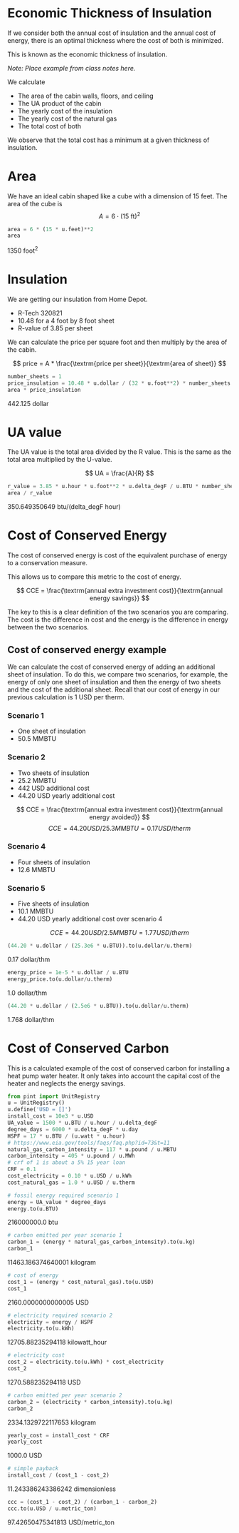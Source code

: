 # Economic Thickness of Insulation

If we consider both the annual cost of insulation and the annual cost of
energy, there is an optimal thickness where the cost of both is
minimized.

This is known as the economic thickness of insulation.

*Note: Place example from class notes here.*


We calculate

- The area of the cabin walls, floors, and ceiling
- The UA product of the cabin
- The yearly cost of the insulation
- The yearly cost of the natural gas
- The total cost of both

We observe that the total cost has a minimum at a given thickness of insulation.

# Area

We have an ideal cabin shaped like a cube with a dimension of 15 feet.  The area of the cube is
$$ A = 6 \cdot (15\ \textrm{ft})^2 $$


```python
area = 6 * (15 * u.feet)**2
area
```




1350 foot<sup>2</sup>



# Insulation

We are getting our insulation from Home Depot.

- R-Tech 320821
- 10.48 for a 4 foot by 8 foot sheet
- R-value of 3.85 per sheet

We can calculate the price per square foot and then multiply by the area of the cabin.

$$ price = A * \frac{\textrm{price per sheet}}{\textrm{area of sheet}} $$


```python
number_sheets = 1
price_insulation = 10.48 * u.dollar / (32 * u.foot**2) * number_sheets
area * price_insulation
```




442.125 dollar



# UA value

The UA value is the total area divided by the R value.  This is the same as the total area multiplied by the U-value.

$$ UA = \frac{A}{R} $$


```python
r_value = 3.85 * u.hour * u.foot**2 * u.delta_degF / u.BTU * number_sheets
area / r_value
```




350.649350649 btu/(delta_degF hour)




# Cost of Conserved Energy

The cost of conserved energy is cost of the equivalent purchase of energy to a conservation measure.

This allows us to compare this metric to the cost of energy.

$$ CCE = \frac{\textrm{annual extra investment cost}}{\textrm{annual energy savings}} $$

The key to this is a clear definition of the two scenarios you are comparing.
The cost is the difference in cost and the energy is the difference in energy between the two scenarios.

## Cost of conserved energy example

We can calculate the cost of conserved energy of adding an additional sheet of insulation.  To do this, we compare two scenarios, for example, the energy of only one sheet of insulation and then the energy of two sheets and the cost of the additional sheet.  Recall that our cost of energy in our previous calculation is 1 USD per therm.

### Scenario 1
- One sheet of insulation
- 50.5 MMBTU

### Scenario 2
- Two sheets of insulation
- 25.2 MMBTU
- 442 USD additional cost
- 44.20 USD yearly additional cost

$$ CCE = \frac{\textrm{annual extra investment cost}}{\textrm{annual energy avoided}} $$
$$ CCE = 44.20 USD/25.3 MMBTU = 0.17 USD/therm$$

### Scenario 4
- Four sheets of insulation
- 12.6 MMBTU

### Scenario 5
- Five sheets of insulation
- 10.1 MMBTU
- 44.20 USD yearly additional cost over scenario 4

$$ CCE = 44.20 USD / 2.5 MMBTU = 1.77 USD/therm $$

```python
(44.20 * u.dollar / (25.3e6 * u.BTU)).to(u.dollar/u.therm)
```

0.17 dollar/thm

```python
energy_price = 1e-5 * u.dollar / u.BTU
energy_price.to(u.dollar/u.therm)
```

1.0 dollar/thm

```python
(44.20 * u.dollar / (2.5e6 * u.BTU)).to(u.dollar/u.therm)
```

1.768 dollar/thm


# Cost of Conserved Carbon

This is a calculated example of the cost of conserved carbon for installing a heat pump water heater.
It only takes into account the capital cost of the heater and neglects the energy savings.

```python
from pint import UnitRegistry
u = UnitRegistry()
u.define('USD = []')
install_cost = 10e3 * u.USD
UA_value = 1500 * u.BTU / u.hour / u.delta_degF
degree_days = 6000 * u.delta_degF * u.day
HSPF = 17 * u.BTU / (u.watt * u.hour)
# https://www.eia.gov/tools/faqs/faq.php?id=73&t=11
natural_gas_carbon_intensity = 117 * u.pound / u.MBTU
carbon_intensity = 405 * u.pound / u.MWh
# crf of 1 is about a 5% 15 year loan
CRF = 0.1
cost_electricity = 0.10 * u.USD / u.kWh
cost_natural_gas = 1.0 * u.USD / u.therm
```


```python
# fossil energy required scenario 1
energy = UA_value * degree_days
energy.to(u.BTU)
```




216000000.0 btu




```python
# carbon emitted per year scenario 1
carbon_1 = (energy * natural_gas_carbon_intensity).to(u.kg)
carbon_1
```




11463.186374640001 kilogram




```python
# cost of energy
cost_1 = (energy * cost_natural_gas).to(u.USD)
cost_1
```




2160.0000000000005 USD




```python
# electricity required scenario 2
electricity = energy / HSPF
electricity.to(u.kWh)
```




12705.88235294118 kilowatt_hour




```python
# electricity cost
cost_2 = electricity.to(u.kWh) * cost_electricity
cost_2
```




1270.588235294118 USD




```python
# carbon emitted per year scenario 2
carbon_2 = (electricity * carbon_intensity).to(u.kg)
carbon_2
```




2334.1329722117653 kilogram




```python
yearly_cost = install_cost * CRF
yearly_cost
```




1000.0 USD




```python
# simple payback
install_cost / (cost_1 - cost_2)
```




11.243386243386242 dimensionless




```python
ccc = (cost_1 - cost_2) / (carbon_1 - carbon_2)
ccc.to(u.USD / u.metric_ton)
```




97.42650475341813 USD/metric_ton


